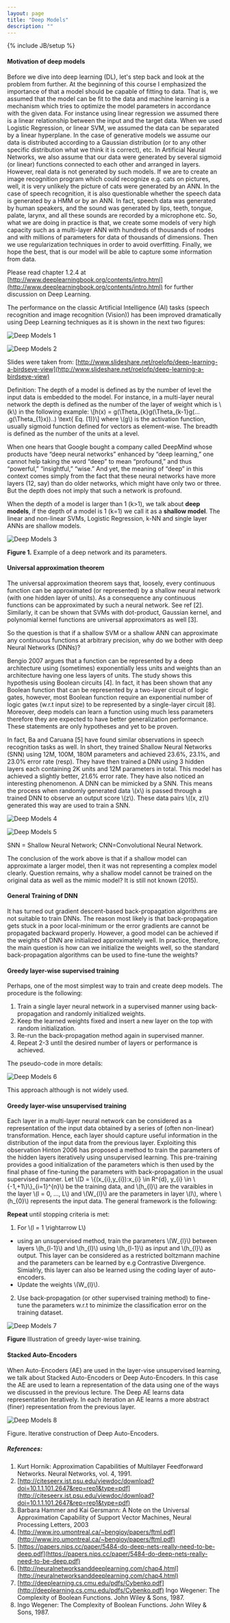 ```yaml
---
layout: page
title: "Deep Models"
description: ""
---
```

{% include JB/setup %}


#### Motivation of deep models

Before we dive into deep learning (DL), let's step back and look at the problem from further. At the beginning of this course I emphasized the importance of that a model should be capable of fitting to data. That is, we assumed that the model can be fit to the data and machine learning is a mechanism which tries to optimize the model parameters in accordance with the given data. For instance using linear regression we assumed there is a linear relationship between the input and the target data. When we used Logistic Regression, or linear SVM, we assumed the data can be separated by a linear hyperplane. In the case of generative models we assume our data is distributed according to a Gaussian distribution (or to any other specific distribution what we think it is correct), etc. In Artificial Neural Networks, we also assume that our data were generated by several sigmoid (or linear) functions connected to each other and arranged in layers. However, real data is not generated by such models. If we are to create an image recognition program which could recognize e.g. cats on pictures, well, it is very unlikely the picture of cats were generated by an ANN. In the case of speech recognition, it is also questionable whether the speech data is generated by a HMM or by an ANN. In fact, speech data was generated by human speakers, and the sound was generated by lips, teeth, tongue, palate, larynx, and all these sounds are recorded by a microphone etc. So, what we are doing in practice is that, we create some models of very high capacity such as a multi-layer ANN with hundreds of thousands of nodes and with millions of parameters for data of thousands of dimensions.  Then we use regularization techniques in order to avoid overfitting. Finally, we hope the best, that is our model will be able to capture some information from data. 

Please read chapter 1.2.4 at [http://www.deeplearningbook.org/contents/intro.html](http://www.deeplearningbook.org/contents/intro.html) for further discussion on Deep Learning.

The performance on the classic Artificial Intelligence (AI) tasks (speech recognition and image recognition (Vision)) has been improved dramatically using Deep Learning techniques as it is shown in the next two figures:

![Deep Models 1](./images/deep_models1.jpg)

![Deep Models 2](./images/deep_models2.jpg)

Slides were taken from: [http://www.slideshare.net/roelofp/deep-learning-a-birdseye-view](http://www.slideshare.net/roelofp/deep-learning-a-birdseye-view)

Definition: The depth of a model is defined as by the number of level the input data is embedded to the model. For instance, in a multi-layer neural network the depth is defined as the number of the layer of weight which is \\(k\\) in the following example:
\\[h(x) = g(\Theta_{k}g(\Theta_{k-1}g(... .g(\Theta_{1}x))..) \text{ Eq. (1)}\\]
where \\(g\\) is the activation function, usually sigmoid function defined for vectors as element-wise. The breadth is defined as the number of the units at a level.

When one hears that Google bought a company called DeepMind whose products have “deep neural networks” enhanced by “deep learning,” one cannot help taking the word “deep” to mean “profound,” and thus “powerful,” “insightful,” “wise.” And yet, the meaning of “deep” in this context comes simply from the fact that these neural networks have more layers (12, say) than do older networks, which might have only two or three. But the depth does not imply that such a network is profound.

When the depth of a model is larger than 1 (k>1), we talk about **deep models**, if the depth of a model is 1 (k=1) we call it as a **shallow model**. The linear and non-linear SVMs, Logistic Regression, k-NN and single layer ANNs are shallow models.


![Deep Models 3](./images/deep_models3.png)

**Figure 1.** Example of a deep network and its parameters.


#### Universal approximation theorem

The universal approximation theorem says that, loosely, every continuous function can be approximated (or represented) by a shallow neural network (with one hidden layer of units). As a consequence any continuous functions can be approximated by such a neural network. See ref [2].
Similarly, it can be shown that SVMs with dot-product, Gaussian kernel, and polynomial kernel functions are universal approximators as well [3].

So the question is that if a shallow SVM or a shallow ANN can approximate any continuous functions at arbitrary precision, why do we bother with deep Neural Networks (DNNs)?

Bengio 2007 argues that a function can be represented by a deep architecture using (sometimes) exponentially less units and weights than an architecture having one less layers of units. The study shows this hypothesis using Boolean circuits [4]. In fact, it has been shown that any Boolean function that can be represented by a two-layer circuit of logic gates, however, most Boolean function require an exponential number of logic gates (w.r.t input size) to be represented by a single-layer circuit [8]. Moreover, deep models can learn a function using much less parameters therefore they are expected to have better generalization performance. These statements are only hypotheses and yet to be proven.

In fact, Ba and Caruana  [5] have found similar observations in speech recognition tasks as well. In short, they trained Shallow Neural Networks (SNN) using 12M, 100M, 180M parameters and achieved 23.6%, 23.1%, and 23.0% error rate (resp). They have then trained a DNN using 3 hidden layers each containing 2K units and 12M parameters in total. This model has achieved a slightly better, 21.6% error rate.
They have also noticed an interesting phenomenon. A DNN can be mimicked by a SNN. This means the process when randomly generated data \\(x\\)  is passed through a trained DNN to observe an output score \\(z\\). These data pairs \\((x, z)\\) generated this way are used to train a SNN.

![Deep Models 4](./images/deep_models4.png)

![Deep Models 5](./images/deep_models5.png)

SNN = Shallow Neural Network; CNN=Convolutional Neural Network. 

The conclusion of the work above is that if a shallow model can approximate a larger model, then it was not representing a complex model clearly.
Question remains, why a shallow model cannot be trained on the original data as well as the mimic model? It is still not known (2015).


#### General Training of DNN

It has turned out gradient descent-based back-propagation algorithms are not suitable to train DNNs. The reason most likely is that back-propagation gets stuck in a poor local-minimum or the error gradients are cannot be propagated backward properly. However, a good model can be achieved if the weights of DNN are initialized approximately well. In practice, therefore, the main question is how can we initialize the weights well, so the standard back-propagation algorithms can be used to fine-tune the weights?

#### Greedy layer-wise supervised training

Perhaps, one of the most simplest way to train and create deep models. The procedure is the following:
1. Train a single layer neural network in a supervised manner using back-propagation and randomly initialized weights.
2. Keep the learned weights fixed and insert a new layer on the top with random initialization. 
3. Re-run the back-propagation method again in supervised manner.
4. Repeat 2-3 until the desired number of layers or performance is achieved. 


The pseudo-code in more details:

![Deep Models 6](./images/deep_models6.png)

This approach although is not widely used.

#### Greedy layer-wise unsupervised training

Each layer in a multi-layer neural network can be considered as a representation of the input data obtained by a series of (often non-linear) transformation. Hence, each layer should capture useful information in the distribution of the input data from the previous layer. Exploiting this observation Hinton 2006 has proposed a method to train the parameters of the hidden layers iteratively using unsupervised learning. This pre-training provides a good initialization of the parameters which is then used by the final phase of fine-tuning the parameters with back-propagation in the usual supervised manner.
Let \\(D = \\{(x_{i},y_{i}):x_{i} \in R^{d}, y_{i} \in \\{-1,+1\\}\\}\_{i=1}^{n}\\) be the training data, and \\(h_{l}\\) are the varaibles in the layer \\(l =  0, ..., L\\) and \\(W_{l}\\) are the parameters in layer \\(l\\), where \\(h_{0}\\) represents the input data. The general framework is the following:

**Repeat** until stopping criteria is met:
1. For \\(l = 1 \rightarrow L\\)
 * using an unsupervised method, train the parameters \\(W_{l}\\) between layers \\(h_{l-1}\\) and \\(h_{l}\\) using \\(h_{l-1}\\) as input and \\(h_{l}\\) as output. This layer can be considered as a restricted boltzmann machine and the parameters can be learned by e.g Contrastive Divergence. Simialrly, this layer can also be learned using the coding layer of auto-encoders.
 * Update the weights \\(W_{l}\\).
2. Use back-propagation (or other supervised training method) to fine-tune the parameters w.r.t to minimize the classification error on the training dataset. 

![Deep Models 7](./images/deep_models7.png)

**Figure** Illustration of greedy layer-wise training.


#### Stacked Auto-Encoders

When Auto-Encoders (AE) are used in the layer-vise unsupervised learning, we talk about Stacked Auto-Encoders or Deep Auto-Encoders. In this case the AE are used to learn a representation of the data using one of the ways we discussed in the previous lecture.
The Deep AE learns data representation iteratively. In each iteration an AE learns a more abstract (finer) representation from the previous layer.

![Deep Models 8](./images/deep_models8.png)

Figure. Iterative construction of Deep Auto-Encoders.


##### References:
1. Kurt Hornik: Approximation Capabilities of Multilayer Feedforward Networks. Neural Networks, vol. 4, 1991.
2. [http://citeseerx.ist.psu.edu/viewdoc/download?doi=10.1.1.101.2647&rep=rep1&type=pdf](http://citeseerx.ist.psu.edu/viewdoc/download?doi=10.1.1.101.2647&rep=rep1&type=pdf)
3. Barbara Hammer and Kai Gersmann: A Note on the Universal Approximation Capability of Support Vector Machines, Neural Processing Letters, 2003
4. [http://www.iro.umontreal.ca/~bengioy/papers/ftml.pdf](http://www.iro.umontreal.ca/~bengioy/papers/ftml.pdf)
5. [https://papers.nips.cc/paper/5484-do-deep-nets-really-need-to-be-deep.pdf](https://papers.nips.cc/paper/5484-do-deep-nets-really-need-to-be-deep.pdf)
6. [http://neuralnetworksanddeeplearning.com/chap4.html](http://neuralnetworksanddeeplearning.com/chap4.html)
7. [http://deeplearning.cs.cmu.edu/pdfs/Cybenko.pdf](http://deeplearning.cs.cmu.edu/pdfs/Cybenko.pdf)
Ingo Wegener: The Complexity of Boolean Functions. John Wiley & Sons, 1987.
8. Ingo Wegener: The Complexity of Boolean Functions. John Wiley & Sons, 1987.